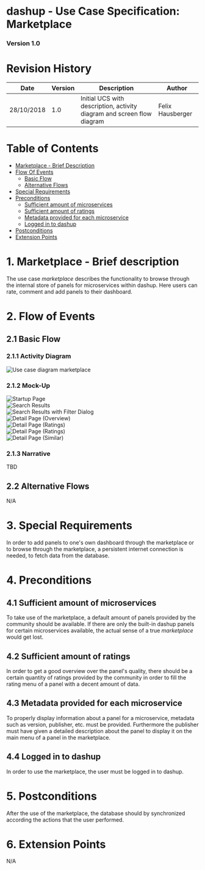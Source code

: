 dashup - Use Case Specification: Marketplace
============================================
### Version 1.0

# Revision History

| Date       | Version | Description                                                            | Author           |
|------------|---------|------------------------------------------------------------------------|------------------|
| 28/10/2018 | 1.0     | Initial UCS with description, activity diagram and screen flow diagram | Felix Hausberger |

# Table of Contents

- [Marketplace - Brief Description](#1-marketplace---brief-description) 
- [Flow Of Events](#2-flow-of-events)
    - [Basic Flow](#21-basic-flow)  
    - [Alternative Flows](#22-alternative-flows)
- [Special Requirements](#3-special-requirements)
- [Preconditions](#4-preconditions)
    - [Sufficient amount of microservices](#41-sufficient-amount-of-microservices)
    - [Sufficient amount of ratings](#42-sufficient-amount-of-ratings)
    - [Metadata provided for each microservice](#43-metadata-provided-for-each-microservice)
    - [Logged in to dashup](#44-logged-in-to-dashup)
- [Postconditions](#5-postconditions) 
- [Extension Points](#6-extension-points)
   
# 1. Marketplace - Brief description
The use case _marketplace_ describes the functionality to browse through the internal
store of panels for microservices within dashup. Here users can rate, comment and add panels to 
their dashboard. 

# 2. Flow of Events

## 2.1 Basic Flow

### 2.1.1 Activity Diagram
<img src="./UCS_marketplace.jpg" alt="Use case diagram marketplace" />

### 2.1.2 Mock-Up
<img src="./mockups/Startup Page.png" alt="Startup Page" />
<br />
<img src="./mockups/Search Results.png" alt="Search Results" />
<br />
<img src="./mockups/Search Results (Filter).png" alt="Search Results with Filter Dialog" />
<br />
<img src="./mockups/Detail Page (Overview).png" alt="Detail Page (Overview)" />
<br />
<img src="./mockups/Detail Page (Ratings).png" alt="Detail Page (Ratings)" />
<br />
<img src="./mockups/Detail Page (Write Comment).png" alt="Detail Page (Ratings)" />
<br />
<img src="./mockups/Detail Page (Similar).png" alt="Detail Page (Similar)" />

### 2.1.3 Narrative
TBD

## 2.2 Alternative Flows
N/A

# 3. Special Requirements
In order to add panels to one's own dashboard through the marketplace 
or to browse through the marketplace, a persistent internet connection is needed, 
to fetch data from the database.

# 4. Preconditions

## 4.1 Sufficient amount of microservices
To take use of the marketplace, a default amount of panels provided by the 
community should be available. If there are only the built-in dashup panels for certain microservices
available, the actual sense of a true _marketplace_ would get lost.

## 4.2 Sufficient amount of ratings
In order to get a good overview over the panel's quality, there should be a certain quantity of
ratings provided by the community in order to fill the rating menu of a panel with a 
decent amount of data.

## 4.3 Metadata provided for each microservice
To properly display information about a panel for a microservice, metadata such as version, publisher, etc. must be provided.
Furthermore the publisher must have given a detailed description about the panel to 
display it on the main menu of a panel in the marketplace.

## 4.4 Logged in to dashup
In order to use the marketplace, the user must be logged in to dashup.

# 5. Postconditions
After the use of the marketplace, the database should by synchronized according the actions 
that the user performed. 

# 6. Extension Points
N/A